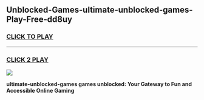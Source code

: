 
## Unblocked-Games-ultimate-unblocked-games-Play-Free-dd8uy
<h3>
<a href="https://premium76.site?title=ultimate-unblocked-games&ref=18A1">CLICK TO PLAY</a></h3>
<hr>

<h3>
<a href="https://premium76.site?title=ultimate-unblocked-games&ref=18A1">CLICK 2 PLAY</a>
  
</h3>

<a href="https://premium76.site?title=ultimate-unblocked-games&ref=18A1"><img src="https://clearcache.store/games.png"></a>


**ultimate-unblocked-games games unblocked: Your Gateway to Fun and Accessible Online Gaming**
